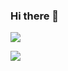 ### Hi there 👋

![](https://github-readme-stats.vercel.app/api?username=zhzRedstone&show_icons=true)  

![](https://count.getloli.com/get/@zhzRedstone)

<!--
**zhzRedstone/zhzRedstone** is a ✨ _special_ ✨ repository because its `README.md` (this file) appears on your GitHub profile.

Here are some ideas to get you started:

- 🔭 I’m currently working on ...
- 🌱 I’m currently learning ...
- 👯 I’m looking to collaborate on ...
- 🤔 I’m looking for help with ...
- 💬 Ask me about ...
- 📫 How to reach me: ...
- 😄 Pronouns: ...
- ⚡ Fun fact: ...
-->
